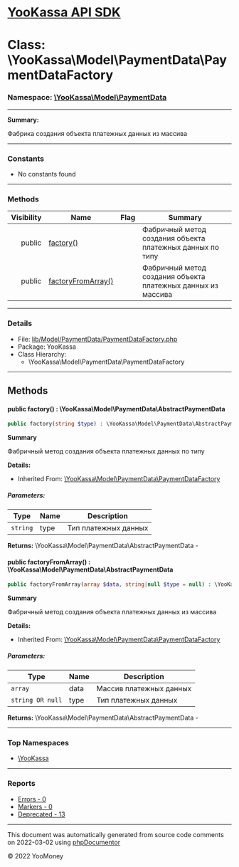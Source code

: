 # [YooKassa API SDK](../home.md)

# Class: \YooKassa\Model\PaymentData\PaymentDataFactory
### Namespace: [\YooKassa\Model\PaymentData](../namespaces/yookassa-model-paymentdata.md)
---
**Summary:**

Фабрика создания объекта платежных данных из массива


---
### Constants
* No constants found

---
### Methods
| Visibility | Name | Flag | Summary |
| ----------:| ---- | ---- | ------- |
| public | [factory()](../classes/YooKassa-Model-PaymentData-PaymentDataFactory.md#method_factory) |  | Фабричный метод создания объекта платежных данных по типу |
| public | [factoryFromArray()](../classes/YooKassa-Model-PaymentData-PaymentDataFactory.md#method_factoryFromArray) |  | Фабричный метод создания объекта платежных данных из массива |

---
### Details
* File: [lib/Model/PaymentData/PaymentDataFactory.php](../../lib/Model/PaymentData/PaymentDataFactory.php)
* Package: YooKassa
* Class Hierarchy:
  * \YooKassa\Model\PaymentData\PaymentDataFactory

---
## Methods
<a name="method_factory" class="anchor"></a>
#### public factory() : \YooKassa\Model\PaymentData\AbstractPaymentData

```php
public factory(string $type) : \YooKassa\Model\PaymentData\AbstractPaymentData
```

**Summary**

Фабричный метод создания объекта платежных данных по типу

**Details:**
* Inherited From: [\YooKassa\Model\PaymentData\PaymentDataFactory](../classes/YooKassa-Model-PaymentData-PaymentDataFactory.md)

##### Parameters:
| Type | Name | Description |
| ---- | ---- | ----------- |
| <code lang="php">string</code> | type  | Тип платежных данных |

**Returns:** \YooKassa\Model\PaymentData\AbstractPaymentData - 


<a name="method_factoryFromArray" class="anchor"></a>
#### public factoryFromArray() : \YooKassa\Model\PaymentData\AbstractPaymentData

```php
public factoryFromArray(array $data, string|null $type = null) : \YooKassa\Model\PaymentData\AbstractPaymentData
```

**Summary**

Фабричный метод создания объекта платежных данных из массива

**Details:**
* Inherited From: [\YooKassa\Model\PaymentData\PaymentDataFactory](../classes/YooKassa-Model-PaymentData-PaymentDataFactory.md)

##### Parameters:
| Type | Name | Description |
| ---- | ---- | ----------- |
| <code lang="php">array</code> | data  | Массив платежных данных |
| <code lang="php">string OR null</code> | type  | Тип платежных данных |

**Returns:** \YooKassa\Model\PaymentData\AbstractPaymentData - 



---

### Top Namespaces

* [\YooKassa](../namespaces/yookassa.md)

---

### Reports
* [Errors - 0](../reports/errors.md)
* [Markers - 0](../reports/markers.md)
* [Deprecated - 13](../reports/deprecated.md)

---

This document was automatically generated from source code comments on 2022-03-02 using [phpDocumentor](http://www.phpdoc.org/)

&copy; 2022 YooMoney